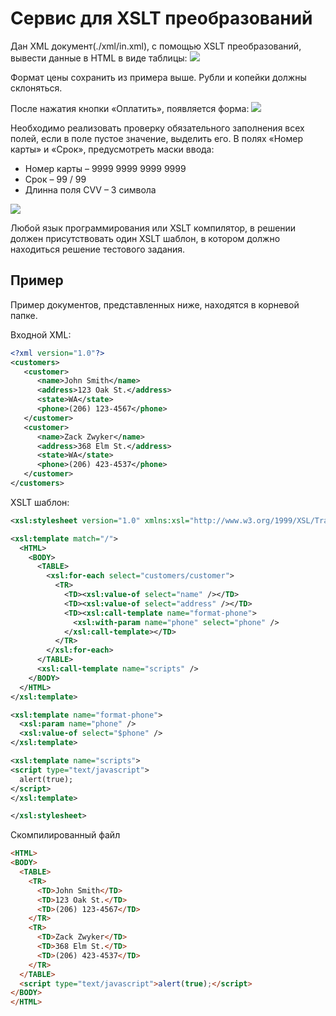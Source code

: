 # Сервис для XSLT преобразований
Дан XML документ(./xml/in.xml), с помощью XSLT преобразований, вывести данные в HTML в виде таблицы:
![](https://github.com/tolic811/test-case/raw/master/img/tbl.png)

Формат цены сохранить из примера выше. Рубли и копейки должны склоняться.

После нажатия кнопки «Оплатить», появляется форма:
![](https://github.com/tolic811/test-case/raw/master/img/frm.png)

Необходимо реализовать проверку обязательного заполнения всех полей, если в поле пустое значение, выделить его.
В полях «Номер карты» и «Срок», предусмотреть маски ввода:
- Номер карты – 9999 9999 9999 9999
- Срок – 99 / 99
- Длинна поля CVV – 3 символа

![](https://github.com/tolic811/test-case/raw/master/img/frm-err.png)

Любой язык программирования или XSLT компилятор, в решении должен присутствовать один XSLT шаблон, в котором должно находиться решение тестового задания.

## Пример
Пример документов, представленных ниже, находятся в корневой папке.

Входной XML:
```xml
<?xml version="1.0"?>
<customers>
   <customer>
      <name>John Smith</name>
      <address>123 Oak St.</address>
      <state>WA</state>
      <phone>(206) 123-4567</phone>
   </customer>
   <customer>
      <name>Zack Zwyker</name>
      <address>368 Elm St.</address>
      <state>WA</state>
      <phone>(206) 423-4537</phone>
   </customer>
</customers>
```

XSLT шаблон:
```xml
<xsl:stylesheet version="1.0" xmlns:xsl="http://www.w3.org/1999/XSL/Transform" >

<xsl:template match="/">
  <HTML>
    <BODY>
      <TABLE>
        <xsl:for-each select="customers/customer">
          <TR>
            <TD><xsl:value-of select="name" /></TD>
            <TD><xsl:value-of select="address" /></TD>
            <TD><xsl:call-template name="format-phone">
              <xsl:with-param name="phone" select="phone" />
            </xsl:call-template></TD>
          </TR>
        </xsl:for-each>
      </TABLE>
      <xsl:call-template name="scripts" />
    </BODY>
  </HTML>
</xsl:template>

<xsl:template name="format-phone">
  <xsl:param name="phone" />
  <xsl:value-of select="$phone" />
</xsl:template>

<xsl:template name="scripts">
<script type="text/javascript">
  alert(true);
</script>
</xsl:template>

</xsl:stylesheet>
```
Скомпилированный файл
```html
<HTML>
<BODY>
  <TABLE>
    <TR>
      <TD>John Smith</TD>
      <TD>123 Oak St.</TD>
      <TD>(206) 123-4567</TD>
    </TR>
    <TR>
      <TD>Zack Zwyker</TD>
      <TD>368 Elm St.</TD>
      <TD>(206) 423-4537</TD>
    </TR>
  </TABLE>
  <script type="text/javascript">alert(true);</script>
</BODY>
</HTML>
```
